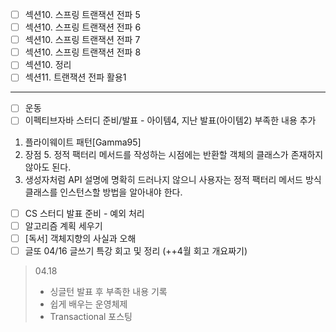 - [ ] 섹션10. 스프링 트랜잭션 전파 5
- [ ] 섹션10. 스프링 트랜잭션 전파 6
- [ ] 섹션10. 스프링 트랜잭션 전파 7
- [ ] 섹션10. 스프링 트랜잭션 전파 8
- [ ] 섹션10. 정리
- [ ] 섹션11. 트랜잭션 전파 활용1

---

- [ ] 운동
- [ ] 이펙티브자바 스터디 준비/발표 - 아이템4, 지난 발표(아이템2) 부족한 내용 추가
1. 플라이웨이트 패턴[Gamma95]
2. 장점 5. 정적 팩터리 메서드를 작성하는 시점에는 반환할 객체의 클래스가 존재하지 않아도 된다.
3. 생성자처럼 API 설명에 명확히 드러나지 않으니 사용자는 정적 팩터리 메서드 방식 클래스를 인스턴스할 방법을 알아내야 한다.
- [ ] CS 스터디 발표 준비 - 예외 처리
- [ ] 알고리즘 계획 세우기
- [ ] [독서] 객체지향의 사실과 오해
- [ ] 글또 04/16 글쓰기 특강 회고 및 정리 (++4월 회고 개요짜기)

> 04.18
> - 싱글턴 발표 후 부족한 내용 기록
> - 쉽게 배우는 운영체제
> - Transactional 포스팅
